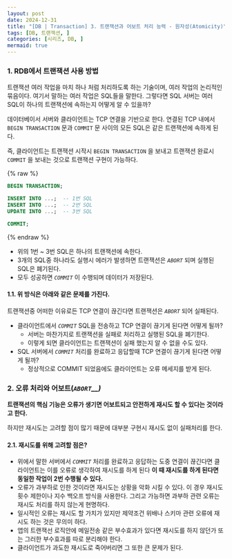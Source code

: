 ```yaml
---
layout: post
date: 2024-12-31
title: "[DB | Transaction] 3. 트랜잭션과 어보트 처리 능력 - 원자성(Atomicity)"
tags: [DB, 트랜잭션, ]
categories: [시리즈, DB, ]
mermaid: true
---
```




### 1. RDB에서 트랜잭션 사용 방법


트랜잭션 여러 작업을 마치 하나 처럼 처리하도록 하는 기술이며, 여러 작업의 논리적인 묶음이다. 여기서 말하는 여러 작업은 SQL들을 말한다. 그렇다면 SQL 서버는 여러 SQL이 하나의 트랜잭션에 속하는지 어떻게 알 수 있을까?


데이터베이서 서버와 클라이언트는 TCP 연결을 기반으로 한다. 연결된 TCP 내에서 `BEGIN TRANSACTION` 문과 `COMMIT` 문 사이의 모든 SQL은 같은 트랜잭션에 속하게 된다.


즉, 클라이언트는 트랜잭션 시작시 `BEGIN TRANSACTION` 을 보내고 트랜잭션 완료시 `COMMIT` 을 보내는 것으로 트랜잭션 구현이 가능하다.



{% raw %}
```sql
BEGIN TRANSACTION;

INSERT INTO ...;  -- 1번 SQL
INSERT INTO ...;  -- 2번 SQL
UPDATE INTO ...;  -- 3번 SQL

COMMIT;
```
{% endraw %}


- 위의 1번 ~ 3번 SQL은 하나의 트랜잭션에 속한다.
- 3개의 SQL중 하나라도 실행시 에러가 발생하면 트랜잭션은 _`ABORT`_ 되며 실행된 SQL은 폐기된다.
- 모두 성공하면 _`COMMIT`_ 이 수행되며 데이터가 저장된다.


#### 1.1. 위 방식은 아래와 같은 문제를 가진다.


트랜잭션중 어떠한 이유로든 TCP 연결이 끊긴다면 트랜잭션은 _`ABORT`_ 되어 실패된다.

- 클라이언트에서 _`COMMIT`_ SQL을 전송하고 TCP 연결이 끊기게 된다면 어떻게 될까?
	- 서버는 마찬가지로 트랜잭션을 실패로 처리하고 실행된 SQL을 폐기한다.
	- 이렇게 되면 클라이언트는 트랜잭션이 실패 했는지 알 수 없을 수도 있다.
- SQL 서버에서 _`COMMIT`_ 처리를 완료하고 응답할때 TCP 연결이 끊기게 된다면 어떻게 될까?
	- 정상적으로 COMMIT 되었음에도 클라이언트는 오류 메세지를 받게 된다.


### 2. 오류 처리와 어보트(_`ABORT`__)_


**트랜잭션의 핵심 기능은 오류가 생기면 어보트되고 안전하게 재시도 할 수 있다는 것이라고 한다.** 


하지만 재시도는 고려할 점이 많기 때문에 대부분 구현시 재시도 없이 실패처리를 한다.



#### 2.1. 재시도를 위해 고려할 점은?

- 위에서 말한 서버에서 _`COMMIT`_ 처리를 완료하고 응답하는 도중 연결이 끊긴다면 클라이언트는 이를 오류로 생각하여 재시도를 하게 된다 **이 때 재시도를 하게 된다면 동일한 작업이 2번 수행될 수 있다.**
- 오류가 과부하로 인한 것이라면 재시도는 상황을 악화 시킬 수 있다. 이 경우 재시도 횟수 제한이나 지수 백오프 방식을 사용한다. 그리고 가능하면 과부하 관련 오류는 재시도 처리를 하지 않는게 현명하다.
- 일시적인 오류는 재시도 할 가치가 있지만 제약조건 위배나 스키마 관련 오류에 재시도 하는 것은 무의미 하다.
- 앱의 트랜잭선 로직안에 메일전송 같은 부수효과가 있다면 재시도를 하지 않던가 또는 그러한 부수효과를 따로 분리해야 한다.
- 클라이언트가 과도한 재시도로 죽어버리면 그 또한 큰 문제가 된다.
